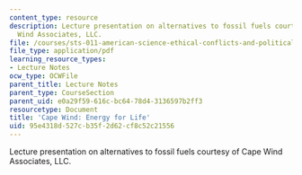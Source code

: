 ```yaml
---
content_type: resource
description: Lecture presentation on alternatives to fossil fuels courtesy of Cape
  Wind Associates, LLC.
file: /courses/sts-011-american-science-ethical-conflicts-and-political-choices-fall-2007/95e4318d527cb35f2d62cf8c52c21556_lec20_capewind.pdf
file_type: application/pdf
learning_resource_types:
- Lecture Notes
ocw_type: OCWFile
parent_title: Lecture Notes
parent_type: CourseSection
parent_uid: e0a29f59-616c-bc64-78d4-3136597b2ff3
resourcetype: Document
title: 'Cape Wind: Energy for Life'
uid: 95e4318d-527c-b35f-2d62-cf8c52c21556
---
```

Lecture presentation on alternatives to fossil fuels courtesy of Cape Wind Associates, LLC.

